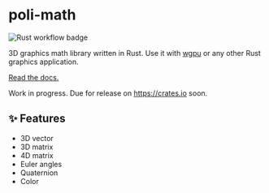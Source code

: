 # poli-math

![Rust workflow badge](https://github.com/cszach/poli-math/workflows/rust/badge.svg)

3D graphics math library written in Rust. Use it with [wgpu][wgpu] or any other
Rust graphics application.

[Read the docs.][docs]

Work in progress. Due for release on <https://crates.io> soon.

[wgpu]: https://wgpu.rs
[docs]: https://zachnguyen.com/poli-math

## ✨ Features

- 3D vector
- 3D matrix
- 4D matrix
- Euler angles
- Quaternion
- Color
